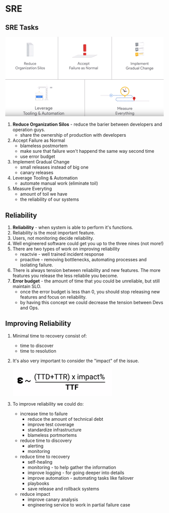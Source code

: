 # SRE

## SRE Tasks
![SRE Tasks](./img/sre-tasks.png)

1. **Reduce Organization Silos** - reduce the barier between developers and operation guys.
    * share the ownership of production with developers
1. Accept Failure as Normal
    * blameless postmortem
    * make sure that failure won't happend the same way second time
    * use error budget
1. Implement Gradual Change
    * small releases instead of big one
    * canary releases
1. Leverage Tooling & Automation
    * automate manual work (eliminate toil)
1. Measure Everyting
    * amount of toil we have
    * the reliability of our systems

## Reliability
1. **Reliability** - when system is able to perform it's functions.
1. Reliability is the most important feature.
1. Users, not monitoring decide reliability.
1. Well engineered software could get you up to the three nines (not more!)
1. There are two types of work on improving reliability
    * reactvie - well trained incident response
    * proactive - removing bottlenecks, automating processes and isolating failure.
1. There is always tension between reliability and new features. The more features you release the less reliabile you become.
1. **Error budget** - the amount of time that you could be unreliable, but still maintain SLO.
    * once the error budget is less than 0, you should stop releasing new features and focus on reliability.
    * by having this concept we could decrease the tension between Devs and Ops.

## Improving Reliability
1. Minimal time to recovery consist of:
    * time to discover
    * time to resolution
1. It's also very important to consider the "impact" of the issue.

    ![Failure Impact](./img/failure-impact.png)

1. To improve reliability we could do:
    * increase time to failure
        * reduce the amount of technical debt
        * improve test coverage
        * standardize infrastructure
        * blameless portmortems
    * reduce time to discovery
        * alerting
        * monitoring
    * reduce time to recovery
        * self-healing
        * monitoring - to help gather the information
        * improve logging - for going deeper into details
        * improve automation - automating tasks like failover
        * playbooks
        * save release and rollback systems
    * reduce impact
        * improve canary analysis
        * engineering service to work in partial failure case

